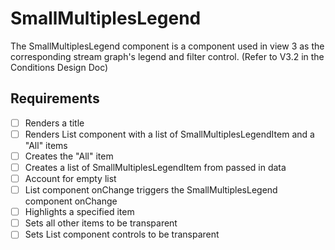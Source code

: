 # SmallMultiplesLegend

The SmallMultiplesLegend component is a component used in view 3 as the corresponding stream
graph's legend and filter control. (Refer to V3.2 in the Conditions Design Doc)

## Requirements

* [ ] Renders a title
* [ ] Renders List component with a list of SmallMultiplesLegendItem and a "All" items
 * [ ] Creates the "All" item
 * [ ] Creates a list of SmallMultiplesLegendItem from passed in data
* [ ] Account for empty list
* [ ] List component onChange triggers the SmallMultiplesLegend component onChange
* [ ] Highlights a specified item
 * [ ] Sets all other items to be transparent
 * [ ] Sets List component controls to be transparent
